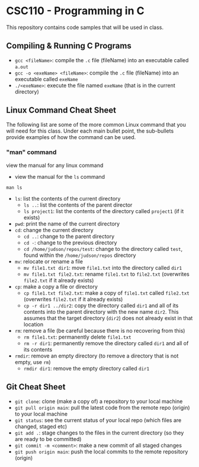 # CSC110 - Programming in C
This repository contains code samples that will be used in class.

## Compiling  & Running C Programs
- `gcc <fileName>`:  compile the `.c` file (fileName) into an executable called `a.out`
- `gcc -o <exeName> <fileName>`: compile the `.c` file (fileName) into an executable called `exeName`
- `./<exeName>`: execute the file named `exeName` (that is in the current directory)

## Linux Command Cheat Sheet
The following list are some of the more common Linux command that you will need for this class. Under each main bullet point, the sub-bullets provide examples of how the command can be used.
### "man" command
view the manual for any linux command
- view the manual for the `ls` command
````
man ls
````



- `ls`:  list the contents of the current directory
  - `ls ..`: list the contents of the parent director
  - `ls project1`: list the contents of the directory called `project1` (if it exists)
- `pwd`: print the name of the current directory
- `cd`:  change the current directory
  - `cd ..`: change to the parent directory
  - `cd -`: change to the previous directory
  - `cd /home/judson/repos/test`: change to the directory called `test`, found within the `/home/judson/repos` directory
- `mv`:  relocate or rename a file
  - `mv file1.txt dir1`:  move `file1.txt` into the directory called `dir1`
  - `mv file1.txt file2.txt`: rename `file1.txt` to `file2.txt` (overwrites `file2.txt` if it already exists)
- `cp`:  make a copy a file or directory
  - `cp file1.txt file2.txt`: make a copy of `file1.txt` called `file2.txt` (overwrites `file2.txt` if it already exists)
  - `cp -r dir1 ../dir2`: copy the directory called `dir1` and all of its contents into the parent directory with the new name `dir2`. This assumes that the target directory (`dir2`) does not already exist in that location
- `rm`:  remove a file (be careful because there is no recovering from this)
  - `rm file1.txt`:  permanently delete `file1.txt`
  - `rm -r dir1`: permanently remove the directory called `dir1` and all of its contents
- `rmdir`: remove an empty directory (to remove a directory that is not empty, use `rm`)
  - `rmdir dir1`: remove the empty directory called `dir1`

## Git Cheat Sheet
- `git clone`:  clone (make a copy of) a repository to your local machine
- `git pull origin main`: pull the latest code from the remote repo (origin) to your local machine
- `git status`: see the current status of your local repo (which files are changed, staged etc)
- `git add .`: stage changes to the files in the current directory (so they are ready to be committed)
- `git commit -m <comment>`: make a new commit of all staged changes
- `git push origin main`: push the local commits to the remote repository (origin)
